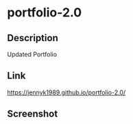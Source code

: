 # portfolio-2.0
## Description
Updated Portfolio

## Link
https://jennyk1989.github.io/portfolio-2.0/

## Screenshot
